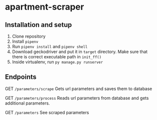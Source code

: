 # apartment-scraper

## Installation and setup

1. Clone repository
2. Install  `pipenv`
3. Run `pipenv install` and `pipenv shell`
4. Download geckodriver and put it in `target` directory. Make sure that there is correct executable path in `init_ff()`
4. Inside virtualenv, run `py manage.py runserver`

## Endpoints

GET `/parameters/scrape`
Gets url parameters and saves them to database

GET `/parameters/process`
Reads url parameters from database and gets additional parameters.

GET `/parameters`
See scraped parameters
